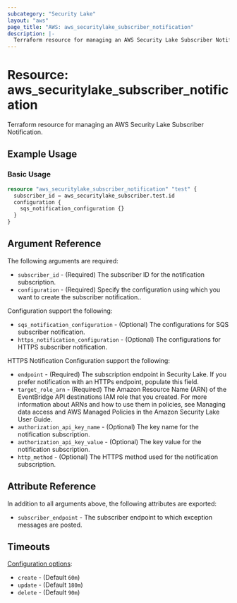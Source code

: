 ```yaml
---
subcategory: "Security Lake"
layout: "aws"
page_title: "AWS: aws_securitylake_subscriber_notification"
description: |-
  Terraform resource for managing an AWS Security Lake Subscriber Notification.
---
```


# Resource: aws_securitylake_subscriber_notification

Terraform resource for managing an AWS Security Lake Subscriber Notification.

## Example Usage

### Basic Usage

```terraform
resource "aws_securitylake_subscriber_notification" "test" {
  subscriber_id = aws_securitylake_subscriber.test.id
  configuration {
    sqs_notification_configuration {}
  }
}
```

## Argument Reference

The following arguments are required:

* `subscriber_id` - (Required) The subscriber ID for the notification subscription.
* `configuration` - (Required) Specify the configuration using which you want to create the subscriber notification..

Configuration support the following:

* `sqs_notification_configuration` - (Optional) The configurations for SQS subscriber notification.
* `https_notification_configuration` - (Optional) The configurations for HTTPS subscriber notification.

HTTPS Notification Configuration support the following:

* `endpoint` - (Required) The subscription endpoint in Security Lake. If you prefer notification with an HTTPs endpoint, populate this field.
* `target_role_arn` - (Required) The Amazon Resource Name (ARN) of the EventBridge API destinations IAM role that you created. For more information about ARNs and how to use them in policies, see Managing data access and AWS Managed Policies in the Amazon Security Lake User Guide.
* `authorization_api_key_name` - (Optional) The key name for the notification subscription.
* `authorization_api_key_value` - (Optional) The key value for the notification subscription.
* `http_method` - (Optional) The HTTPS method used for the notification subscription.

## Attribute Reference

In addition to all arguments above, the following attributes are exported:

* `subscriber_endpoint` - The subscriber endpoint to which exception messages are posted.

## Timeouts

[Configuration options](https://developer.hashicorp.com/terraform/language/resources/syntax#operation-timeouts):

* `create` - (Default `60m`)
* `update` - (Default `180m`)
* `delete` - (Default `90m`)

